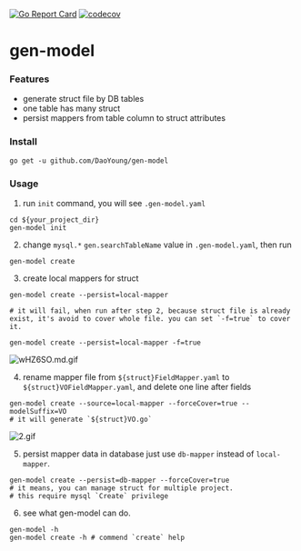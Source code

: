 [![Go Report Card](https://goreportcard.com/badge/github.com/victorien-a/gen-model)](https://goreportcard.com/report/github.com/victorien-a/gen-model)
[![codecov](https://codecov.io/gh/victorien-a/gen-model/branch/master/graph/badge.svg)](https://codecov.io/gh/victorien-a/gen-model)
<!--[![Mentioned in Awesome Go](https://awesome.re/mentioned-badge.svg)](https://github.com/avelino/awesome-go) -->

# gen-model
### Features
* generate struct file by DB tables
* one table has many struct
* persist mappers from table column to struct attributes
### Install
```
go get -u github.com/DaoYoung/gen-model
```
### Usage
1. run `init` command, you will see `.gen-model.yaml`
```
cd ${your_project_dir}
gen-model init
```
2. change `mysql.*` `gen.searchTableName` value in `.gen-model.yaml`, then run
```
gen-model create
```
3. create local mappers for struct
```
gen-model create --persist=local-mapper

# it will fail, when run after step 2, because struct file is already exist, it's avoid to cover whole file. you can set `-f=true` to cover it.

gen-model create --persist=local-mapper -f=true
```
![wHZ6SO.md.gif](https://s1.ax1x.com/2020/09/21/wHZ6SO.md.gif)

4. rename mapper file from `${struct}FieldMapper.yaml` to `${struct}VOFieldMapper.yaml`, and delete one line after fields
```
gen-model create --source=local-mapper --forceCover=true --modelSuffix=VO
# it will generate `${struct}VO.go`
```

![2.gif](https://i.loli.net/2020/09/21/tomFTWGSUyKZNra.gif)

5. persist mapper data in database just use `db-mapper` instead of `local-mapper`.
```
gen-model create --persist=db-mapper --forceCover=true
# it means, you can manage struct for multiple project.
# this require mysql `Create` privilege
```
6. see what gen-model can do.
```
gen-model -h
gen-model create -h # commend `create` help
```